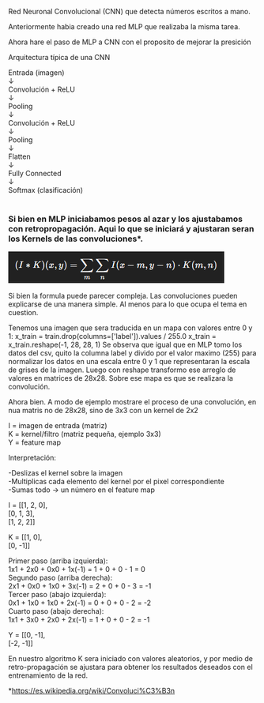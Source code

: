 Red Neuronal Convolucional (CNN) que detecta números escritos a mano.

Anteriormente habia creado una red MLP que realizaba la misma tarea.

Ahora hare el paso de MLP a CNN con el proposito de mejorar la presición

Arquitectura típica de una CNN

Entrada (imagen) </br>
       ↓</br>
Convolución + ReLU</br>
       ↓</br>
Pooling</br>
       ↓</br>
Convolución + ReLU</br>
       ↓</br>
Pooling</br>
       ↓</br>
Flatten</br>
       ↓</br>
Fully Connected</br>
       ↓</br>
Softmax (clasificación)</br>
</br>
<h3>Si bien en MLP iniciabamos pesos al azar y los ajustabamos con retropropagación. Aqui lo que se iniciará y ajustaran seran los Kernels de las convoluciones*.</h3>

![alt text](miscellaneous/image.png)

Si bien la formula puede parecer compleja. Las convoluciones pueden explicarse de una manera simple. Al menos para lo que ocupa el tema en cuestion.

Tenemos una imagen que sera traducida en un mapa con valores entre 0 y 1:
    x_train = train.drop(columns=['label']).values / 255.0
    x_train = x_train.reshape(-1, 28, 28, 1)
Se observa que igual que en MLP tomo los datos del csv, quito la columna label y divido por el valor maximo (255) para normalizar los datos en una escala entre 0 y 1 que representaran la escala de grises de la imagen.
Luego con reshape transformo ese arreglo de valores en matrices de 28x28. Sobre ese mapa es que se realizara la convolución.

Ahora bien. A modo de ejemplo mostrare el proceso de una convolución, en nua matris no de 28x28, sino de 3x3 con un kernel de 2x2

I = imagen de entrada (matriz)</br>
K = kernel/filtro (matriz pequeña, ejemplo 3x3)</br>
Y = feature map</br>

Interpretación:

-Deslizas el kernel sobre la imagen</br>
-Multiplicas cada elemento del kernel por el pixel correspondiente</br>
-Sumas todo → un número en el feature map</br>

I = [[1, 2, 0],</br>
     [0, 1, 3],</br>
     [1, 2, 2]]</br>

K = [[1, 0],</br>
     [0, -1]]</br>

Primer paso (arriba izquierda):</br>
1x1 + 2x0 + 0x0 + 1x(-1) = 1 + 0 + 0 - 1 = 0</br>
Segundo paso (arriba derecha):</br>
2x1 + 0x0 + 1x0 + 3x(-1) = 2 + 0 + 0 - 3 = -1</br>
Tercer paso (abajo izquierda):</br>
0x1 + 1x0 + 1x0 + 2x(-1) = 0 + 0 + 0 - 2 = -2</br>
Cuarto paso (abajo derecha):</br>
1x1 + 3x0 + 2x0 + 2x(-1) = 1 + 0 + 0 - 2 = -1</br>

Y = [[0, -1],</br>
     [-2, -1]]</br>

En nuestro algoritmo K sera iniciado con valores aleatorios, y por medio de retro-propagación se ajustara para obtener los resultados deseados con el entrenamiento de la red.

*https://es.wikipedia.org/wiki/Convoluci%C3%B3n
